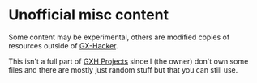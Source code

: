 # Unofficial misc content

Some content may be experimental, others are modified copies of resources outside of [GX-Hacker](https://github.com/GX-Hacker).

This isn't a full part of [GXH Projects](https://github.com/GX-Hacker/home) since I (the owner) don't own some files and there are mostly just random stuff but that you can still use.
